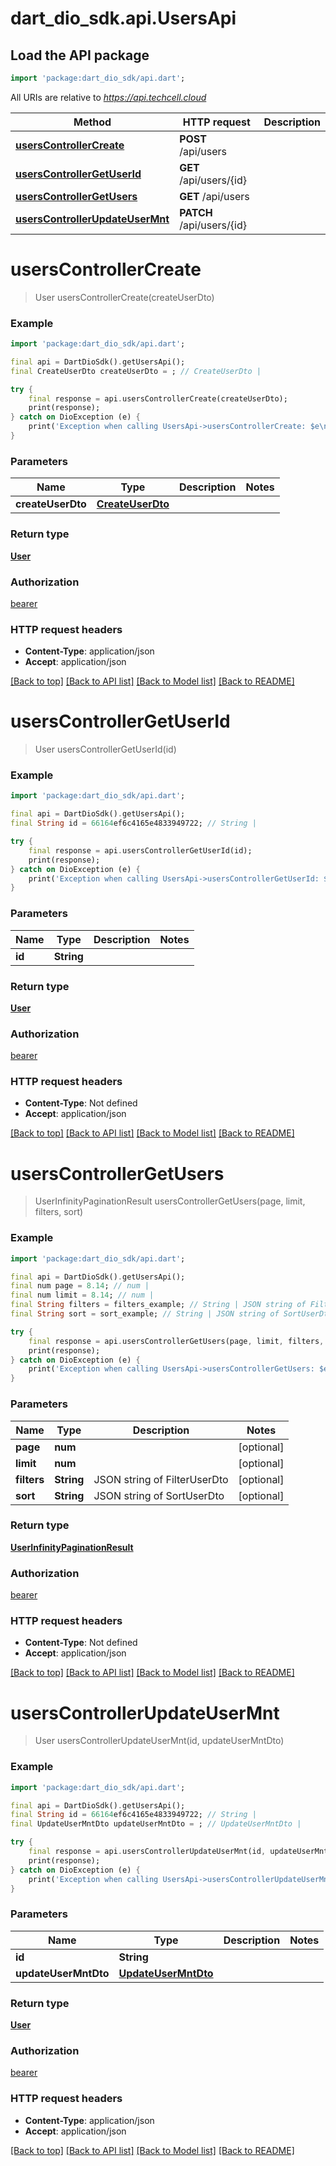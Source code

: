 # dart_dio_sdk.api.UsersApi

## Load the API package
```dart
import 'package:dart_dio_sdk/api.dart';
```

All URIs are relative to *https://api.techcell.cloud*

Method | HTTP request | Description
------------- | ------------- | -------------
[**usersControllerCreate**](UsersApi.md#userscontrollercreate) | **POST** /api/users | 
[**usersControllerGetUserId**](UsersApi.md#userscontrollergetuserid) | **GET** /api/users/{id} | 
[**usersControllerGetUsers**](UsersApi.md#userscontrollergetusers) | **GET** /api/users | 
[**usersControllerUpdateUserMnt**](UsersApi.md#userscontrollerupdateusermnt) | **PATCH** /api/users/{id} | 


# **usersControllerCreate**
> User usersControllerCreate(createUserDto)



### Example
```dart
import 'package:dart_dio_sdk/api.dart';

final api = DartDioSdk().getUsersApi();
final CreateUserDto createUserDto = ; // CreateUserDto | 

try {
    final response = api.usersControllerCreate(createUserDto);
    print(response);
} catch on DioException (e) {
    print('Exception when calling UsersApi->usersControllerCreate: $e\n');
}
```

### Parameters

Name | Type | Description  | Notes
------------- | ------------- | ------------- | -------------
 **createUserDto** | [**CreateUserDto**](CreateUserDto.md)|  | 

### Return type

[**User**](User.md)

### Authorization

[bearer](../README.md#bearer)

### HTTP request headers

 - **Content-Type**: application/json
 - **Accept**: application/json

[[Back to top]](#) [[Back to API list]](../README.md#documentation-for-api-endpoints) [[Back to Model list]](../README.md#documentation-for-models) [[Back to README]](../README.md)

# **usersControllerGetUserId**
> User usersControllerGetUserId(id)



### Example
```dart
import 'package:dart_dio_sdk/api.dart';

final api = DartDioSdk().getUsersApi();
final String id = 66164ef6c4165e4833949722; // String | 

try {
    final response = api.usersControllerGetUserId(id);
    print(response);
} catch on DioException (e) {
    print('Exception when calling UsersApi->usersControllerGetUserId: $e\n');
}
```

### Parameters

Name | Type | Description  | Notes
------------- | ------------- | ------------- | -------------
 **id** | **String**|  | 

### Return type

[**User**](User.md)

### Authorization

[bearer](../README.md#bearer)

### HTTP request headers

 - **Content-Type**: Not defined
 - **Accept**: application/json

[[Back to top]](#) [[Back to API list]](../README.md#documentation-for-api-endpoints) [[Back to Model list]](../README.md#documentation-for-models) [[Back to README]](../README.md)

# **usersControllerGetUsers**
> UserInfinityPaginationResult usersControllerGetUsers(page, limit, filters, sort)



### Example
```dart
import 'package:dart_dio_sdk/api.dart';

final api = DartDioSdk().getUsersApi();
final num page = 8.14; // num | 
final num limit = 8.14; // num | 
final String filters = filters_example; // String | JSON string of FilterUserDto
final String sort = sort_example; // String | JSON string of SortUserDto

try {
    final response = api.usersControllerGetUsers(page, limit, filters, sort);
    print(response);
} catch on DioException (e) {
    print('Exception when calling UsersApi->usersControllerGetUsers: $e\n');
}
```

### Parameters

Name | Type | Description  | Notes
------------- | ------------- | ------------- | -------------
 **page** | **num**|  | [optional] 
 **limit** | **num**|  | [optional] 
 **filters** | **String**| JSON string of FilterUserDto | [optional] 
 **sort** | **String**| JSON string of SortUserDto | [optional] 

### Return type

[**UserInfinityPaginationResult**](UserInfinityPaginationResult.md)

### Authorization

[bearer](../README.md#bearer)

### HTTP request headers

 - **Content-Type**: Not defined
 - **Accept**: application/json

[[Back to top]](#) [[Back to API list]](../README.md#documentation-for-api-endpoints) [[Back to Model list]](../README.md#documentation-for-models) [[Back to README]](../README.md)

# **usersControllerUpdateUserMnt**
> User usersControllerUpdateUserMnt(id, updateUserMntDto)



### Example
```dart
import 'package:dart_dio_sdk/api.dart';

final api = DartDioSdk().getUsersApi();
final String id = 66164ef6c4165e4833949722; // String | 
final UpdateUserMntDto updateUserMntDto = ; // UpdateUserMntDto | 

try {
    final response = api.usersControllerUpdateUserMnt(id, updateUserMntDto);
    print(response);
} catch on DioException (e) {
    print('Exception when calling UsersApi->usersControllerUpdateUserMnt: $e\n');
}
```

### Parameters

Name | Type | Description  | Notes
------------- | ------------- | ------------- | -------------
 **id** | **String**|  | 
 **updateUserMntDto** | [**UpdateUserMntDto**](UpdateUserMntDto.md)|  | 

### Return type

[**User**](User.md)

### Authorization

[bearer](../README.md#bearer)

### HTTP request headers

 - **Content-Type**: application/json
 - **Accept**: application/json

[[Back to top]](#) [[Back to API list]](../README.md#documentation-for-api-endpoints) [[Back to Model list]](../README.md#documentation-for-models) [[Back to README]](../README.md)

